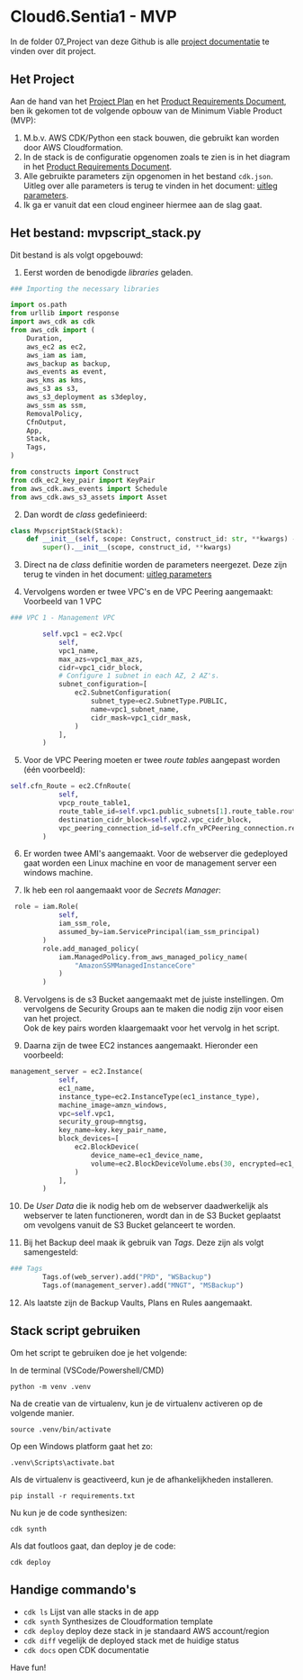
# Cloud6.Sentia1 - MVP

In de folder 07_Project van deze Github is alle [project documentatie](https://github.com/techgrounds/cloud-6-repo-henkvanderduim/tree/main/07_Project#readme) te vinden over dit project.

## Het Project
Aan de hand van het [Project Plan](https://docs.google.com/document/d/1yiJkqn4bXbaM5r-KYqE907bFJSXZoPKeWgFpOIHl19E/edit) en het [Product Requirements Document](https://github.com/techgrounds/cloud-6-repo-henkvanderduim/blob/main/07_Project/Product_Requirements_Document.md), ben ik gekomen tot de volgende opbouw van de Minimum Viable Product (MVP):  
1. M.b.v. AWS CDK/Python een stack bouwen, die gebruikt kan worden door AWS Cloudformation.
2. In de stack is de configuratie opgenomen zoals te zien is in het diagram in het [Product Requirements Document](https://github.com/techgrounds/cloud-6-repo-henkvanderduim/blob/main/07_Project/Product_Requirements_Document.md).
3. Alle gebruikte parameters zijn opgenomen in het bestand `cdk.json`. Uitleg over alle parameters is terug te vinden in het document: [uitleg parameters]().
4. Ik ga er vanuit dat een cloud engineer hiermee aan de slag gaat. 

## Het bestand: mvpscript_stack.py
Dit bestand is als volgt opgebouwd:  
1. Eerst worden de benodigde *libraries* geladen.  
```python
### Importing the necessary libraries

import os.path
from urllib import response
import aws_cdk as cdk
from aws_cdk import (
    Duration,
    aws_ec2 as ec2,
    aws_iam as iam,
    aws_backup as backup,
    aws_events as event,
    aws_kms as kms,
    aws_s3 as s3,
    aws_s3_deployment as s3deploy,
    aws_ssm as ssm,
    RemovalPolicy,
    CfnOutput,
    App,
    Stack,
    Tags,
)

from constructs import Construct
from cdk_ec2_key_pair import KeyPair
from aws_cdk.aws_events import Schedule
from aws_cdk.aws_s3_assets import Asset
```

2. Dan wordt de *class* gedefinieerd:  
```python
class MvpscriptStack(Stack):
    def __init__(self, scope: Construct, construct_id: str, **kwargs) -> None:
        super().__init__(scope, construct_id, **kwargs)
```

3. Direct na de *class* definitie worden de parameters neergezet. Deze zijn terug te vinden in het document: [uitleg parameters]()

4. Vervolgens worden er twee VPC's en de VPC Peering aangemaakt:  
Voorbeeld van 1 VPC  
```python
### VPC 1 - Management VPC

        self.vpc1 = ec2.Vpc(
            self,
            vpc1_name,
            max_azs=vpc1_max_azs,
            cidr=vpc1_cidr_block,
            # Configure 1 subnet in each AZ, 2 AZ's.
            subnet_configuration=[
                ec2.SubnetConfiguration(
                    subnet_type=ec2.SubnetType.PUBLIC,
                    name=vpc1_subnet_name,
                    cidr_mask=vpc1_cidr_mask,
                )
            ],
        )
```

5. Voor de VPC Peering moeten er twee *route tables* aangepast worden (één voorbeeld):  
```python
self.cfn_Route = ec2.CfnRoute(
            self,
            vpcp_route_table1,
            route_table_id=self.vpc1.public_subnets[1].route_table.route_table_id,
            destination_cidr_block=self.vpc2.vpc_cidr_block,
            vpc_peering_connection_id=self.cfn_vPCPeering_connection.ref,
        )
```

6. Er worden twee AMI's aangemaakt. Voor de webserver die gedeployed gaat worden een Linux machine en voor de management server een windows machine.

7. Ik heb een rol aangemaakt voor de *Secrets Manager*:  
```python
 role = iam.Role(
            self, 
            iam_ssm_role,
            assumed_by=iam.ServicePrincipal(iam_ssm_principal)
        )
        role.add_managed_policy(
            iam.ManagedPolicy.from_aws_managed_policy_name(
                "AmazonSSMManagedInstanceCore"
            )
        )
```

8. Vervolgens is de  s3 Bucket aangemaakt met de juiste instellingen. Om vervolgens de Security Groups aan te maken die nodig zijn voor eisen van het project.  
Ook de key pairs worden klaargemaakt voor het vervolg in het script.

9.  Daarna zijn de twee EC2 instances aangemaakt. Hieronder een voorbeeld:  
```python
management_server = ec2.Instance(
            self,
            ec1_name,
            instance_type=ec2.InstanceType(ec1_instance_type),
            machine_image=amzn_windows,
            vpc=self.vpc1,
            security_group=mngtsg,
            key_name=key.key_pair_name,
            block_devices=[
                ec2.BlockDevice(
                    device_name=ec1_device_name,
                    volume=ec2.BlockDeviceVolume.ebs(30, encrypted=ec1_encrypted),
                )
            ],
        )
```

10. De *User Data* die ik nodig heb om de webserver daadwerkelijk als webserver te laten functioneren, wordt dan in de S3 Bucket geplaatst om vevolgens vanuit de S3 Bucket gelanceert te worden.

11. Bij het Backup deel maak ik gebruik van *Tags*. Deze zijn als volgt samengesteld:  
```python
### Tags
        Tags.of(web_server).add("PRD", "WSBackup")
        Tags.of(management_server).add("MNGT", "MSBackup")
```

12. Als laatste zijn de Backup Vaults, Plans en Rules aangemaakt.

## Stack script gebruiken
Om het script te gebruiken doe je het volgende:  

In de terminal (VSCode/Powershell/CMD)
```
python -m venv .venv
```

Na de creatie van de virtualenv, kun je de virtualenv activeren op de volgende manier.

```
source .venv/bin/activate
```

Op een Windows platform gaat het zo:

```
.venv\Scripts\activate.bat
```

Als de virtualenv is geactiveerd, kun je de afhankelijkheden installeren.

```
pip install -r requirements.txt
```

Nu kun je de code synthesizen:

```
cdk synth
```

Als dat foutloos gaat, dan deploy je de code:

```
cdk deploy
```

## Handige commando's

 * `cdk ls`          Lijst van alle stacks in de app
 * `cdk synth`       Synthesizes de Cloudformation template
 * `cdk deploy`      deploy deze stack in je standaard AWS account/region
 * `cdk diff`        vegelijk de deployed stack met de huidige status
 * `cdk docs`        open CDK documentatie

Have fun!
